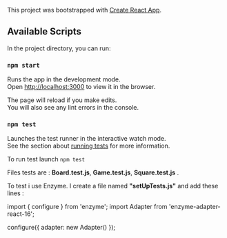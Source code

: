This project was bootstrapped with [Create React App](https://github.com/facebook/create-react-app).

## Available Scripts

In the project directory, you can run:

### `npm start`

Runs the app in the development mode.<br />
Open [http://localhost:3000](http://localhost:3000) to view it in the browser.

The page will reload if you make edits.<br />
You will also see any lint errors in the console.

### `npm test`

Launches the test runner in the interactive watch mode.<br />
See the section about [running tests](https://facebook.github.io/create-react-app/docs/running-tests) for more information.

To run test launch `npm test`

Files tests are : __Board.test.js__,  __Game.test.js__, __Square.test.js__ .

To test i use Enzyme. I create a file named __"setUpTests.js"__ and add these lines : 

import { configure } from 'enzyme';
import Adapter from 'enzyme-adapter-react-16';


configure({ adapter: new Adapter() });




